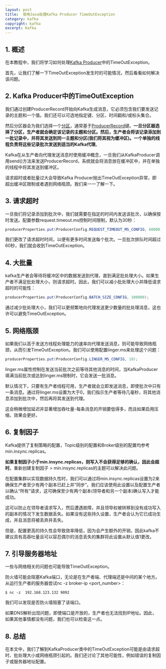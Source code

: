 ```yaml
---
layout: post
title:  使用Java处理Kafka Producer TimeOutException
category: kafka
copyright: kafka
excerpt: Kafka
---
```


## 1. 概述

在本教程中，我们将学习如何处理[Kafka Producer](https://www.baeldung.com/apache-kafka#1-producers-amp-consumers)中的TimeOutException。

首先，让我们了解一下TimeOutException发生时的可能情况，然后看看如何解决该问题。

## 2. Kafka Producer中的TimeOutException

我们通过创建ProducerRecord开始向Kafka生成消息，它必须包含我们要发送记录的主题和一个值。我们还可以可选地指定键、分区、时间戳和/或标头集合。

然后分区器会为我们选择一个[分区](https://www.baeldung.com/kafka-topics-partitions)，通常基于[ProducerRecord](https://www.baeldung.com/java-kafka-message-key#2-publish-messages)键。**一旦分区器选择了分区，生产者就会确定该记录的主题和分区。然后，生产者会将该记录添加到一批记录中，并将其发送到同一主题和分区(我们将其视为缓冲区)。一个单独的线程负责将这些记录批次发送到适当的Kafka代理**。

Kafka在从生产者向代理发送消息时使用缓冲概念，一旦我们从KafkaProducer调用send()方法来发送ProducerRecord，系统就会将消息放在缓冲区中，并在单独的线程中将其发送到缓冲区。

请求超时或者批量过大会导致Kafka Producer抛出TimeOutException异常，即超出缓冲区限制或者遇到网络瓶颈。我们来一一了解一下。

## 3. 请求超时

一旦我们将记录添加到批次中，我们就需要在指定的时间内发送该批次，以确保按时发送。配置参数request.timeout.ms控制时间限制，默认为30秒：

```java
producerProperties.put(ProducerConfig.REQUEST_TIMEOUT_MS_CONFIG, 60000);
```

我们更改了请求超时时间，以便有更多时间发送每个批次。一旦批次排队时间超过60秒，我们就会收到TimeOutException。

## 4. 大批量

kafka生产者会等待将缓冲区中的数据发送到代理，直到满足批处理大小。如果生产者不满足批处理大小，则请求超时。因此，我们可以减小批处理大小并降低请求超时的可能性：

```java
producerProperties.put(ProducerConfig.BATCH_SIZE_CONFIG, 100000);
```

通过减少批处理大小，我们可以更频繁地向代理发送更少数量的批处理消息，这也许可以避免TimeOutException。

## 5. 网络瓶颈

如果我们以高于发送方线程处理能力的速率向代理发送消息，则可能导致网络瓶颈，从而引发TimeOutException。我们可以使用配置linger.ms来处理这个问题：

```java
producerProperties.put(ProducerConfig.LINGER_MS_CONFIG, 10);
```

linger.ms属性控制在发送当前批次之前等待其他消息的时间，当KafkaProducer填满当前批次或达到linger.ms限制时，它会发送一批消息。

默认情况下，只要有生产者线程可用，生产者就会立即发送消息，即使批次中只有一条消息。通过将linger.ms设置为大于0，我们指示生产者等待几毫秒，将其他消息添加到批次中，然后再将其发送到代理。

这会稍微增加延迟并显著增加吞吐量-每条消息的开销要低得多，而且如果启用压缩，效果会更好。

## 6. 复制因子

Kafka提供了复制策略的配置，Topic级别的配置和Broker级别的配置均参考min.insync.replicas。

**如果复制因子小于min.insync.replicas，则写入不会获得足够的确认，因此会超时**。重新创建复制因子 > min.insync.replicas的主题可以解决此问题。

在配置集群以实现数据持久性时，我们可以通过将min.insync.replicas设置为2来确保生产者至少有两个副本已赶上并“同步”。我们应该使用此设置以及配置生产者以确认“所有”请求，这可确保至少有两个副本(领导者和另一个副本)确认写入才能成功。

这可以防止在领导者请求写入，然后遭遇故障，并且领导权被转移到没有成功写入的副本的情况下发生数据丢失。如果没有这些持久设置，生产者会认为它已成功生成，并且消息将被丢弃并丢失。

但是，配置更高的持久性会导致效率降低，因为会产生额外的开销，因此kafka不建议具有高吞吐量且可以容忍偶尔的消息丢失的集群将此设置从默认值1更改。

## 7. 引导服务器地址

一些与网络相关的问题也可能导致TimeOutException。

防火墙可能会阻塞Kafka端口，无论是在生产者端、代理端还是中间的某个地方。从运行生产者的服务器尝试nc -z broker-ip <port_number\>：

```shell
$ nc -z  192.168.123.132 9092
```

我们可以发现是否防火墙阻塞了该端口。

如果DNS解析出现问题，即使端口是开放的，生产者也无法找到IP地址。因此，如果其他事情都没有问题，我们也可以检查这一点。

## 8. 总结

在本文中，我们了解到KafkaProducer类中的TimeOutException可能是由请求超时、批处理大小或网络瓶颈引起的。我们还讨论了其他可能性，例如错误的复制因子或服务器地址配置。